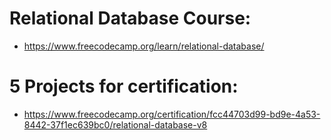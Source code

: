 # Relational Database Course:
- https://www.freecodecamp.org/learn/relational-database/

# 5 Projects for certification:
- https://www.freecodecamp.org/certification/fcc44703d99-bd9e-4a53-8442-37f1ec639bc0/relational-database-v8




 
